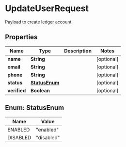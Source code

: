

# UpdateUserRequest

Payload to create ledger account

## Properties

Name | Type | Description | Notes
------------ | ------------- | ------------- | -------------
**name** | **String** |  |  [optional]
**email** | **String** |  |  [optional]
**phone** | **String** |  |  [optional]
**status** | [**StatusEnum**](#StatusEnum) |  |  [optional]
**verified** | **Boolean** |  |  [optional]



## Enum: StatusEnum

Name | Value
---- | -----
ENABLED | &quot;enabled&quot;
DISABLED | &quot;disabled&quot;



